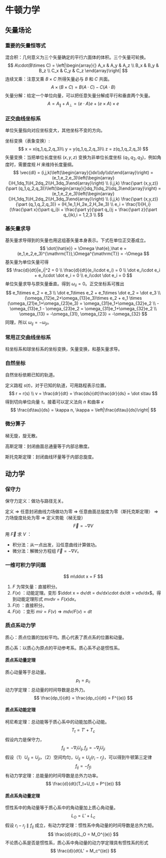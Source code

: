 # 牛顿力学

## 矢量场论

### 重要的矢量恒等式

混合积：几何意义为三个矢量确定的平行六面体的体积。三个矢量可轮换。
$$
A\cdot(B\times C) = 
\left|\begin{array}{}
A_x & A_y & A_z \\
B_x & B_y & B_z \\
C_x & C_y & C_z 
\end{array}\right|
$$
连续叉乘：注意叉乘 $B\times C$ 所得矢量必与 $B$ 和 $C$ 共面。
$$
A \times (B\times C) = B(A\cdot C) - C(A\cdot B)
$$
矢量分解：给定一个单位向量，可以把任意矢量分解成平行和垂直两个矢量。
$$
A = A_{\parallel} + A_{\perp} = (e\cdot A)e + (e\times A)\times e
$$

### 正交曲线坐标系

单位矢量指向对应坐标变大，其他坐标不变的方向。

坐标变换（表象变换）:
$$
x = x(q_1,q_2,q_3)\\
y = y(q_1,q_2,q_3)\\
z = z(q_1,q_2,q_3)
$$
矢量变换：当把单位长度坐标 $(x,y,z)$ 变换为非单位长度坐标 $(q_1,q_2,q_3)$，例如角度时，需要度规 $H$ 来维持长度量纲。
$$
\vec{dl} = (i,j,k)\left(\begin{array}{}dx\\dy\\dz\end{array}\right)
= (e_1,e_2,e_3)\left(\begin{array}{}H_1dq_1\\H_2dq_2\\H_3dq_3\end{array}\right) \\
(i,j,k) \frac{\part (x,y,z)}{\part (q_1,q_2,q_3)}\left(\begin{array}{}dq_1\\dq_2\\dq_3\end{array}\right)
= (e_1,e_2,e_3)\left(\begin{array}{}H_1dq_1\\H_2dq_2\\H_3dq_3\end{array}\right) \\
(i,j,k) \frac{\part (x,y,z)}{\part (q_1,q_2,q_3)} = (H_1e_1,H_2e_2,H_3e_3) \\
e_i = \frac{1}{H_i}(\frac{\part x}{\part q_i}i + \frac{\part y}{\part q_i}j + \frac{\part z}{\part q_i}k),i = 1,2,3 \\
$$

### 基矢量求导

基矢量求导得到的矢量也用这组基矢量本身表示。下式在单位正交基成立。
$$
\dot{\hat{e}} = \Omega \hat{e},\hat e = (e_1,e_2,e_3)^{\mathrm{T}},\Omega^{\mathrm{T}} = -\Omega
$$
基矢量为单位矢量可得
$$
\frac{d}{dt}|e_i|^2 = 0 \\
\frac{d}{dt}(e_i\cdot e_i) = 0 \\
\dot e_i\cdot e_i + e_i\cdot \dot e_i = 0 \\
 e_i\cdot \dot e_i = 0
$$
单位矢量求导与原矢量垂直。得到 $\omega_{ii} = 0$。正交坐标系可推出
$$
e_1\times e_2 = e_3 \\
\dot e_1\times e_2 + e_1\times \dot e_2 = \dot e_3 \\
(\omega_{12}e_2+\omega_{13}e_3)\times e_2 + e_1 \times (\omega_{21}e_1+\omega_{23}e_3) = \omega_{31}e_1+\omega_{32}e_2 \\
-\omega_{13}e_1 - \omega_{23}e_2 = \omega_{31}e_1+\omega_{32}e_2 \\
\omega_{13} = -\omega_{31}, \omega_{23} = -\omega_{32}
$$
同理，所以 $\omega_{ij} = -\omega_{ji}$。

### 常用正交曲线坐标系

柱坐标系和球坐标系的坐标变换，矢量变换，和基矢量求导。

### 自然坐标

自然坐标依赖已知的轨道。

定义路程 $s(t)$，对于已知的轨道，可用路程表示位置。
$$
r = r(s) \\
v = \frac{dr}{dt} = \frac{ds}{dt}\frac{dr}{ds} = \dot s\tau
$$
得到切向单位向量 $\tau$。接着可以定义法向 $n$ 和曲率 $\kappa$
$$
\frac{d\tau}{ds} = \kappa n, \kappa = \left|\frac{d\tau}{ds}\right|
$$

### 微分算子

梯无旋，旋无散。

高斯定理：封闭曲面总通量等于内部总散度。

斯托克斯定理：封闭曲线环量等于内部总旋度。

## 动力学

### 保守力

保守力定义：做功与路径无关。

定义 $\Longrightarrow$ 任意封闭曲线力场做功为零 $\Longrightarrow$ 任意曲面总旋度为零（斯托克斯定理） $\Longrightarrow$ 力场旋度处处为零 $\Longrightarrow$ 定义势能（梯无旋）
$$
\vec F = -\nabla V
$$
用 $\vec F$ 求 $V$ ：

* 积分法：从一点出发，沿任意曲线计算做功。
* 微分法：解微分方程组 $\vec F = -\nabla V$。

### 一维可积力学问题

$$
m\ddot x = F
$$

1. $F$ 为常矢量：直接积分。
2. $F(x)$ ：动能定理。变形 $\ddot x = dv/dt = dv/dx\cdot dx/dt = vdv/dx$。得到动能定理形式 $mvdv = F(x)dx$。
3. $F(t)$ ：直接积分。
4. $F(\dot x)$ ：变形 $m\dot v = F(v) \Longrightarrow mdv/F(v) = dt$

### 质点系动力学

质心：质点位置的加权平均。质心代表了质点系的位置和动量。

质心系：以质心为原点的平动参考系。质心系不必是惯性系。

#### 质点系动量定理

质心动量等于总动量。
$$
p_t = p_c
$$
动力学定理：总动量的时间导数是总外力。
$$
\frac{dp_t}{dt} = \frac{dp_c}{dt} = F^{(e)}
$$

#### 质点系动能定理

柯尼希定理：总动能等于质心系中的动能加质心动能。
$$
T_t = T' + T_c
$$
假设内力是保守力，
$$
f_{ij} = -\nabla_i U_{ij},f_{ji} = -\nabla_j U_{ji}
$$
假设（1）$U_{ij} = U_{ji}$，（2）空间均匀，$U_{ij} = U_{ij}(r_i-r_j)$，可以得到牛顿第三定律
$$
f_{ij} = -f_{fi}
$$
有动力学定理：总能量的时间导数是总外力功率。
$$
\frac{d}{dt}(T_t+U_t) = P^{(e)}
$$

#### 质点系角动量定理

惯性系中的角动量等于质心系中的角动量加上质心角动量。
$$
L_O = L'+L_c
$$
假设 $r_i-r_j \parallel f_{ij}$ 成立，有动力学定理：惯性系中角动量的时间导数是总外力矩。
$$
\frac{d}{dt}L_O = M_O^{(e)}
$$
不论质心系是否是惯性系，质心系中角动量的动力学定理具有惯性系的形式
$$
\frac{d}{dt}L' = M_c^{(e)}
$$

